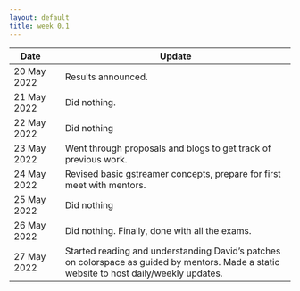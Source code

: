 ```yaml
---
layout: default
title: week 0.1
---
```


Date|   |Update
| ----------|----|-------------|
20 May 2022 || Results announced.
21 May 2022 ||Did nothing.
22 May 2022 ||Did nothing
23 May 2022 || Went through proposals and blogs to get track of previous work.
24 May 2022 ||Revised basic gstreamer concepts, prepare for first meet with mentors.
25 May 2022||Did nothing
26 May 2022||Did nothing. Finally, done with all the exams.
27 May 2022||Started reading and understanding David’s patches on colorspace as guided by mentors. Made a static website to host daily/weekly updates.
